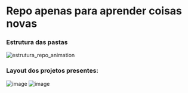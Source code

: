 # Repo apenas para aprender coisas novas

### Estrutura das pastas
![estrutura_repo_animation](https://github.com/MegganBeattrizF/WorkingWithAnimations/assets/39970020/e0210fd5-303e-48f9-a636-cf5ebc144d9f)

### Layout dos projetos presentes:
![image](https://github.com/MegganBeattrizF/WorkingWithAnimations/assets/39970020/88663dd0-9e88-43c5-8a40-d9605d65c326)
![image](https://github.com/MegganBeattrizF/WorkingWithAnimations/assets/39970020/bf905cfe-246c-4f55-876d-3be497782b2e)

